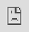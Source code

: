 ```yaml
---
tags:
  - calibration
  - acit
  - UI
  - fab
---
```


Here we describe the calibration process of the tool heads. This is a crucial step to ensure the correct tracking of the inserted tool. This procedure needs to be done every time a tool is changed.

<div class="video-wrapper"><iframe src="https://player.vimeo.com/video/1067338840?h=054bd5b1dc&amp;badge=0&amp;autopause=0&amp;title=0&amp;player_id=0&amp;app_id=58479" frameborder="0" allow="autoplay; fullscreen; picture-in-picture; clipboard-write; encrypted-media" style="position:absolute;top:0;left:0;width:100%;height:100%;"></iframe></div><script src="https://player.vimeo.com/api/player.js"></script>

<br>

# Step-by-step

<!-- Select the tool UI explanation -->
<div class="sevinch-display-tutorial" markdown>
<figure markdown>
![Image title](../assets/images/woodworking/calibtool_selectui.png)
</figure>
<div class="description" markdown>
Open the **Toolhead** pane and select the tool you want to calibrate from the list of available tool heads:

**a** - rough projection of the selected tool head

**b** - library of selectable tool heads models

**c** - current selected tool head

<br>

If you want to add new tools follow the instructions in the section [contributing: add a new tool](../contributing/add-new-tool.md).
</div>
</div>

<!-- image: Input the pose manually UI explanation -->
<div class="sevinch-display-tutorial" markdown>
<figure markdown>
![Image title](../assets/images/woodworking/calibtool_inputglobal.png)
</figure>
<div class="description" markdown>
Once you have adjusted the camera to have the tool occupying the first half of the screen, you can input the initial pose of the tool head via the sliders (**q r p l o n**) first and then refine it (**f**):

**d** - machine-refined tool head position and orientation

**e** - confirm the pose

**f** - stop the refiner

**g** - reload the latest saved pose

**h** - hide the 3D model silhouette widget

**i** - reset the pose to the default value

**q r p** - sliders to input the 3D model's location

**l o n** - sliders to input the 3D model's rotation

</div>
</div>


<!-- video-auto: Input the pose manually -->
<div class="sevinch-display-tutorial" markdown>
<figure markdown>
<div class="video-container">
    <iframe 
        src="https://player.vimeo.com/video/1066887022?h=85c72e225f&amp;background=1&amp;autopause=0&amp;loop=1&amp;autoplay=1&amp;muted=1&amp;controls=0&amp;title=0&amp;byline=0&amp;portrait=0" 
        frameborder="0" 
        allow="autoplay; fullscreen; picture-in-picture" 
        allowfullscreen>
    </iframe>
    <img 
        src="https://github.com/ibois-epfl/augmented-carpentry/blob/main/docs/assets/images/frame-overlay.png?raw=true"
        class="frame-overlay"
    />
</div>
</figure>
<div class="description" markdown>
Use the sliders to estimate an initial position. It does not need to be precise, but it should be as close as possible to the real position and orientation of the tool head. Once you are satisfied, hit the button **Save pose**.
</div>
</div>


<!-- video-auto: Refine the pose -->
<div class="sevinch-display-tutorial" markdown>
<figure markdown>
<div class="video-container">
    <iframe 
        src="https://player.vimeo.com/video/1066892093?h=c8006bc436&amp;badge=0&amp;background=1&amp;autopause=0&amp;loop=1&amp;autoplay=1&amp;muted=1&amp;controls=0&amp;title=0&amp;byline=0&amp;portrait=0" 
        frameborder="0" 
        allow="autoplay; fullscreen; picture-in-picture" 
        allowfullscreen>
    </iframe>
    <img 
        src="https://github.com/ibois-epfl/augmented-carpentry/blob/main/docs/assets/images/frame-overlay.png?raw=true"
        class="frame-overlay"
    />
</div>
</figure>
<div class="description" markdown>
Now you can refine the pose by hitting the button **Start refine**. The model will turn blue and try to optimize your initial position. Move the tool around to help the system refine the pose.
</div>
</div>


<!-- video-auto: Input the pose manually -->
<div class="sevinch-display-tutorial" markdown>
<figure markdown>
<div class="video-container">
    <iframe 
        src="https://player.vimeo.com/video/1066896826?h=919865234d&amp;badge=0&amp;background=1&amp;autopause=0&amp;loop=1&amp;autoplay=1&amp;muted=1&amp;controls=0&amp;title=0&amp;byline=0&amp;portrait=0" 
        frameborder="0" 
        allow="autoplay; fullscreen; picture-in-picture" 
        allowfullscreen>
    </iframe>
    <img 
        src="https://github.com/ibois-epfl/augmented-carpentry/blob/main/docs/assets/images/frame-overlay.png?raw=true"
        class="frame-overlay"
    />
</div>
</figure>
<div class="description" markdown>
Once you are satisfied, hit the button **Stop refine** and **Save pose**, and **Hide silhouette**.

<br> 

Your tool head is not calibrated.
</div>
</div>

<!-- TODO: multiple-tag: "drill - chainsaw - circular saw - etc": video-auto: Input the pose manually -->


!!! example "Troubleshooting blades with symbols"
    <div class="sevinch-display-tutorial" markdown>
    <figure markdown>
    <div class="video-container">
        <iframe 
            src="https://player.vimeo.com/video/1066942235?h=456358fca7&amp;badge=1&amp;autopause=0&amp;player_id=0&amp;app_id=58479&amp;byline=0&amp;portrait=0" 
            frameborder="0" 
            allow="autoplay; fullscreen; picture-in-picture" 
            allowfullscreen>
        </iframe>
        <img 
            src="https://github.com/ibois-epfl/augmented-carpentry/blob/main/docs/assets/images/frame-overlay.png?raw=true"
            class="frame-overlay"
        />
    </div>
    </figure>
    <div class="admonition-seveinch-desc" markdown>
    Especially blades, like large circular saws, lack often geometric features to help the tool calibration. To help the system, you can add a logos or recognizable symbols to the blade (in this case the **EPFL** logo). The system will use these symbols to calibrate the tool head.
    </div>
    </div>
    <br>